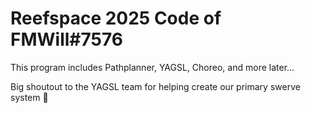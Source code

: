 # Reefspace 2025 Code of FMWill#7576
This program includes Pathplanner, YAGSL, Choreo, and more later...

Big shoutout to the YAGSL team for helping create our primary swerve system 💖